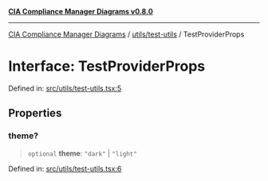 [**CIA Compliance Manager Diagrams v0.8.0**](../../../README.md)

***

[CIA Compliance Manager Diagrams](../../../modules.md) / [utils/test-utils](../README.md) / TestProviderProps

# Interface: TestProviderProps

Defined in: [src/utils/test-utils.tsx:5](https://github.com/Hack23/cia-compliance-manager/blob/791b5a1b6e700c8b8480de209374e4cb1086330d/src/utils/test-utils.tsx#L5)

## Properties

### theme?

> `optional` **theme**: `"dark"` \| `"light"`

Defined in: [src/utils/test-utils.tsx:6](https://github.com/Hack23/cia-compliance-manager/blob/791b5a1b6e700c8b8480de209374e4cb1086330d/src/utils/test-utils.tsx#L6)
